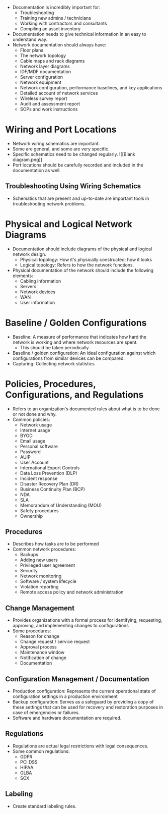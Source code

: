 
- Documentation is incredibly important for:
	- Troubleshooting
	- Training new admins / technicians
	- Working with contractors and consultants
	- Compiling an asset inventory
- Documentation needs to give technical information in an easy to understand way.
- Network documentation should always have:
	- Floor plans
	- The network topology
	- Cable maps and rack diagrams
	- Network layer diagrams
	- IDF/MDF documentation
	- Server configuration
	- Network equipment
	- Network configuration, performance baselines, and key applications
	- Detailed account of network services
	- Wireless survey report
	- Audit and assessment report
	- SOPs and work instructions

# Wiring and Port Locations
- Network wiring schematics are important.
- Some are general, and some are very specific.
- Specific schematics need to be changed regularly.
![[Blank diagram.png]]
- Port locations should be carefully recorded and included in the documentation as well.

## Troubleshooting Using Wiring Schematics
- Schematics that are present and up-to-date are important tools in troubleshooting network problems.

# Physical and Logical Network Diagrams
- Documentation should include diagrams of the physical and logical network design.
	- Physical topology: How it's physically constructed; how it looks
	- Logical topology: Refers to how the network functions. 
- Physical documentation of the network should include the following elements:
	- Cabling information
	- Servers
	- Network devices
	- WAN
	- User information

# Baseline / Golden Configurations
- Baseline: A measure of performance that indicates how hard the network is working and where network resources are spent.
	- This should be taken periodically.
- Baseline / golden configuration: An ideal configuration against which configurations from similar devices can be compared.
- Capturing: Collecting network statistics

# Policies, Procedures, Configurations, and Regulations

- Refers to an organization's documented rules about what is to be done or not done and why.
- Common policies:
	- Network usage
	- Internet usage
	- BYOD
	- Email usage
	- Personal software
	- Password
	- AUIP
	- User Account
	- International Export Controls
	- Data Loss Prevention (DLP)
	- Incident response
	- Disaster Recovery Plan (DR)
	- Business Continuity Plan (BCP)
	- NDA
	- SLA
	- Memorandum of Understanding (MOU)
	- Safety procedures
	- Ownership

## Procedures
- Describes how tasks are to be performed
- Common network procedures:
	- Backups
	- Adding new users
	- Privileged user agreement
	- Security
	- Network monitoring
	- Software / system lifecycle
	- Violation reporting
	- Remote access policy and network administration

## Change Management
- Provides organizations with a formal process for identifying, requesting, approving, and implementing changes to configurations
- Some procedures:
	- Reason for change
	- Change request / service request
	- Approval process
	- Maintenance window
	- Notification of change
	- Documentation

## Configuration Management / Documentation
- Production configuration: Represents the current operational state of configuration settings in a production environment
- Backup configuration: Serves as a safeguard by providing a copy of these settings that can be used for recovery and restoration purposes in case of emergencies or failures.
- Software and hardware documentation are required.

## Regulations
- Regulations are actual legal restrictions with legal consequences.
- Some common regulations:
	- GDPR
	- PCI DSS
	- HIPAA
	- GLBA
	- SOX

## Labeling
- Create standard labeling rules.
